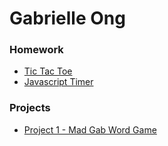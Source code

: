 # Gabrielle Ong

### Homework 
* [Tic Tac Toe](#https://github.com/gabrielleong/tic-tac-toe.git)
* [Javascript Timer](#https://github.com/gabrielleong/javascript-timer.git)

### Projects 
* [Project 1 - Mad Gab Word Game](#http://gabrielleong.github.io/mad-gab-word-game/)
